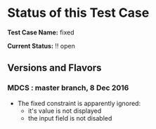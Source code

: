# Status of this Test Case

 **Test Case Name:**  fixed
 
 **Current Status:**  :bangbang: open

## Versions and Flavors

### MDCS : master branch, 8 Dec 2016

* The fixed constraint is apparently ignored:
  * it's value is not displayed
  * the input field is not disabled






